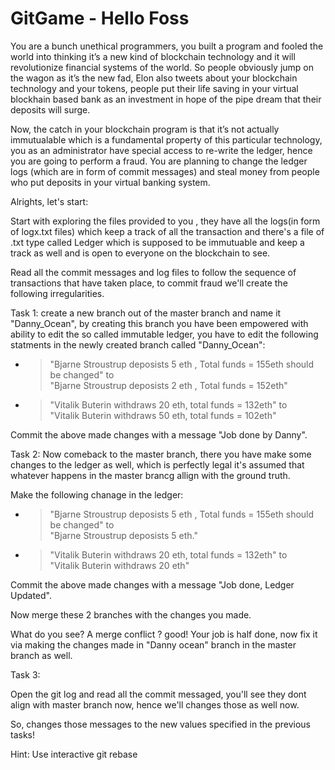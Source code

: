 # GitGame - Hello Foss

You are a bunch unethical programmers, you built a program and fooled the world into thinking it’s a new kind of blockchain technology and it will  revolutionize financial systems of the world.
So people obviously jump on the wagon as it’s the new fad,  Elon also tweets about your blockchain technology and your tokens, people put their life saving in your virtual blockhain based bank as an investment in hope of the pipe dream that their deposits will surge.
</br>

Now, the catch in your blockchain program is that it’s not actually immutualable which is a fundamental property of this particular technology, you as an administrator have special access to re-write the ledger, hence you are going to perform a fraud.
You are planning to change the ledger logs (which are in form of commit messages) and steal money from people who put deposits in your virtual banking system.

Alrights, let's start:

Start with exploring the files provided to you , they have all the logs(in form of logx.txt files) which keep a track of all the transaction and there's a file of .txt type called Ledger which is supposed to be immutuable and keep a track as well and is open to everyone on the blockchain to see.
</br>

Read all the commit messages and log files to follow the sequence of transactions that have taken place, to commit fraud we'll create the following irregularities.

Task 1: create a new branch out of the master branch and name it "Danny_Ocean",  by creating this branch you have been empowered with ability to edit the so called 
immutable ledger, you have to edit the following statments in the newly created branch called "Danny_Ocean":

- >  "Bjarne Stroustrup deposists 5 eth , Total funds = 155eth should be changed" to </br>
 "Bjarne Stroustrup deposists 2 eth , Total funds = 152eth"
 
- >  "Vitalik Buterin withdraws  20 eth, total funds = 132eth"
to </br>
"Vitalik Buterin withdraws  50 eth, total funds = 102eth"

Commit the above made changes with a message "Job done by Danny".


Task 2: Now comeback to the master branch, there you have make some changes to the ledger as well, which is perfectly legal it's assumed that whatever happens in the master brancg allign with the ground truth.

Make the following chanage in the ledger:
- >  "Bjarne Stroustrup deposists 5 eth , Total funds = 155eth should be changed" to </br>
 "Bjarne Stroustrup deposists 5 eth."
 
- >  "Vitalik Buterin withdraws  20 eth, total funds = 132eth"
to </br>
"Vitalik Buterin withdraws  20 eth"

Commit the above made changes with a message "Job done, Ledger Updated".


Now merge these 2 branches with the changes you made.

What do you see? A merge conflict ? good! Your job is half done, now fix it via making the changes made in "Danny ocean" branch in the master branch as well.


Task 3: 

Open the git log and read all the commit messaged, you'll see they dont align with master branch now, hence we'll changes those as well now.

So, changes those messages to the new values specified in the previous tasks!
</br>

Hint: Use interactive git rebase

